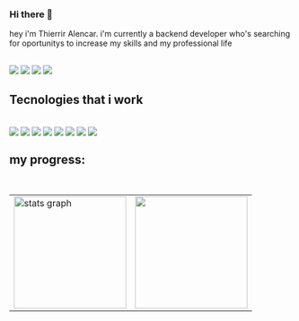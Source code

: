 ### Hi there 👋
hey i'm Thierrir Alencar. i'm currently a backend developer who's searching for oportunitys to increase my skills and my professional life

<div style="display: inline_block">
   <br>
   <a href="https://www.instagram.com/thierriralencar?igsh=MWg5ZDdncjU0NHdwdQ== "><img src="https://img.shields.io/badge/Instagram-E4405F?style=for-the-badge&logo=instagram&logoColor=white" /></a>
   <a href="https://twitter.com/Ciringa_Men"><img src="https://img.shields.io/badge/Twitter-1DA1F2?style=for-the-badge&logo=twitter&logoColor=white" /></a>
   <a href="https://www.linkedin.com/in/thierrir-alencar-72761b293/"><img src="https://img.shields.io/badge/-LinkedIn-%230077B5?style=for-the-badge&logo=linkedin&logoColor=white" /></a>
   <a href="thierrird95468@gmail.com"><img src="https://img.shields.io/badge/-Gmail-%23333?style=for-the-badge&logo=gmail&logoColor=white" /></a>
</div>


## Tecnologies that i work

<div style="display: inline_block"><br>
  <img align="center" src="https://img.shields.io/badge/HTML5-E34F26?style=for-the-badge&logo=html5&logoColor=white">
  <img align="center" src="https://img.shields.io/badge/CSS3-1572B6?style=for-the-badge&logo=css3&logoColor=white" />
  <img align="center" src="https://img.shields.io/badge/JavaScript-323330?style=for-the-badge&logo=javascript&logoColor=F7DF1E" />
  <img align="center" src="https://img.shields.io/badge/React-20232A?style=for-the-badge&logo=react&logoColor=61DAFB" />
  <img align="center" src="https://img.shields.io/badge/Netlify-00C7B7?style=for-the-badge&logo=netlify&logoColor=white" />
  <img align="center" src="https://img.shields.io/badge/Figma-F24E1E?style=for-the-badge&logo=figma&logoColor=white" />
  <img align="center" src="https://img.shields.io/badge/Lua-2C2D72?style=for-the-badge&logo=lua&logoColor=white" />
  <img align="center" src="https://img.shields.io/badge/Node.js-43853D?style=for-the-badge&logo=node.js&logoColor=white" />
</div>

  ## my progress:

<br>
  
<table width:"100%">
  <tr>
    <td>
      <img src="https://github-readme-stats.vercel.app/api?username=ciringa&hide_title=false&hide_rank=false&bg_color=ffffff00&show_icons=true&card_width=620&include_all_commits=true&count_private=true&disable_animations=false&theme=dracula&locale=pt-br&hide_border=true" height="200" alt="stats graph"  />
    </td>
    <td>
      <img src="https://github-readme-stats.vercel.app/api/top-langs/?username=ciringa&bg_color=ffffff00&hide_border=true&locale=pt-br&card_width=380&theme=dracula&no-frame=true&langs_count=4" height="200" />
    </td>
  </tr>
</table>

<br>

  ##
